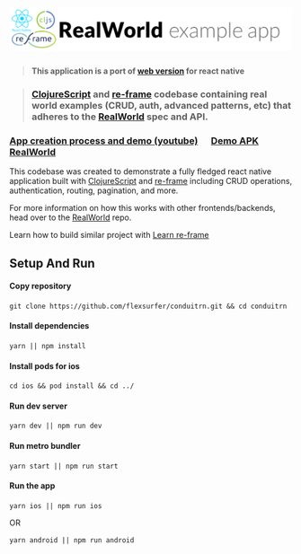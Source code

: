 # ![RealWorld Example App](logo.png)

> #### This application is a port of [web version](https://github.com/jacekschae/conduit) for react native

> ### [ClojureScript](https://clojurescript.org/) and [re-frame](https://github.com/Day8/re-frame) codebase containing real world examples (CRUD, auth, advanced patterns, etc) that adheres to the [RealWorld](https://github.com/gothinkster/realworld-example-apps) spec and API.

### [App creation process and demo (youtube)]() &nbsp;&nbsp;&nbsp;&nbsp; [Demo APK]() &nbsp;&nbsp;&nbsp;&nbsp; [RealWorld](https://github.com/gothinkster/realworld)

This codebase was created to demonstrate a fully fledged react native application built with
[ClojureScript](https://clojurescript.org/) and [re-frame](https://github.com/Day8/re-frame) including CRUD operations,
authentication, routing, pagination, and more.

For more information on how this works with other frontends/backends, head over to the
[RealWorld](https://github.com/gothinkster/realworld) repo.

Learn how to build similar project with [Learn re-frame](https://www.learnreframe.com/)


## Setup And Run

#### Copy repository
```shell
git clone https://github.com/flexsurfer/conduitrn.git && cd conduitrn
```

#### Install dependencies
```shell
yarn || npm install
```

#### Install pods for ios
```shell
cd ios && pod install && cd ../
```

#### Run dev server
```shell
yarn dev || npm run dev
```

#### Run metro bundler

```shell
yarn start || npm run start
```

#### Run the app

```shell
yarn ios || npm run ios
```
OR
```shell
yarn android || npm run android
```

